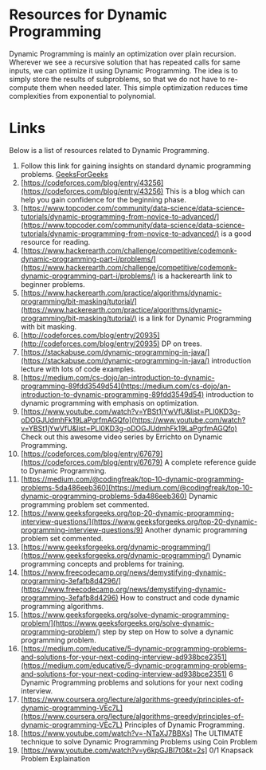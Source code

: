 #  Resources for Dynamic Programming

Dynamic Programming is mainly an optimization over plain recursion. Wherever we see a recursive solution that has repeated calls for same inputs, we can optimize it using Dynamic Programming. The idea is to simply store the results of subproblems, so that we do not have to re-compute them when needed later. This simple optimization reduces time complexities from exponential to polynomial.


# Links
Below is a list of resources related to Dynamic Programming.
1. Follow this link for gaining insights on standard dynamic programming problems. [GeeksForGeeks](https://www.geeksforgeeks.org/dynamic-programming/)
2. [https://codeforces.com/blog/entry/43256](https://codeforces.com/blog/entry/43256) This is a blog which can help you gain confidence for the beginning phase.
3. [https://www.topcoder.com/community/data-science/data-science-tutorials/dynamic-programming-from-novice-to-advanced/](https://www.topcoder.com/community/data-science/data-science-tutorials/dynamic-programming-from-novice-to-advanced/) is a good resource for reading.
4. [https://www.hackerearth.com/challenge/competitive/codemonk-dynamic-programming-part-i/problems/](https://www.hackerearth.com/challenge/competitive/codemonk-dynamic-programming-part-i/problems/) is a hackerearth link to beginner problems.
5. [https://www.hackerearth.com/practice/algorithms/dynamic-programming/bit-masking/tutorial/](https://www.hackerearth.com/practice/algorithms/dynamic-programming/bit-masking/tutorial/) is a link for Dynamic Programming with bit masking.
6. [http://codeforces.com/blog/entry/20935](http://codeforces.com/blog/entry/20935) DP on trees.
7. [https://stackabuse.com/dynamic-programming-in-java/](https://stackabuse.com/dynamic-programming-in-java/) introduction lecture with lots of code examples.
8. [https://medium.com/cs-dojo/an-introduction-to-dynamic-programming-89fdd3549d54](https://medium.com/cs-dojo/an-introduction-to-dynamic-programming-89fdd3549d54) introduction to dynamic programming with emphasis on optimization.
9. [https://www.youtube.com/watch?v=YBSt1jYwVfU&list=PLl0KD3g-oDOGJUdmhFk19LaPgrfmAGQfo](https://www.youtube.com/watch?v=YBSt1jYwVfU&list=PLl0KD3g-oDOGJUdmhFk19LaPgrfmAGQfo) Check out this awesome video series by Errichto on Dynamic Programming.
10. [https://codeforces.com/blog/entry/67679](https://codeforces.com/blog/entry/67679) A complete reference guide to Dynamic Programming.
11. [https://medium.com/@codingfreak/top-10-dynamic-programming-problems-5da486eeb360](https://medium.com/@codingfreak/top-10-dynamic-programming-problems-5da486eeb360) Dynamic programming problem set commented.
12. [https://www.geeksforgeeks.org/top-20-dynamic-programming-interview-questions/](https://www.geeksforgeeks.org/top-20-dynamic-programming-interview-questions/9) Another dynamic programming problem set commented.
13. [https://www.geeksforgeeks.org/dynamic-programming/](https://www.geeksforgeeks.org/dynamic-programming/) Dynamic programming concepts and problems for training.
14. [https://www.freecodecamp.org/news/demystifying-dynamic-programming-3efafb8d4296/](https://www.freecodecamp.org/news/demystifying-dynamic-programming-3efafb8d4296) How to construct and code dynamic programming algorithms.
15. [https://www.geeksforgeeks.org/solve-dynamic-programming-problem/](https://www.geeksforgeeks.org/solve-dynamic-programming-problem/) step by step on How to solve a dynamic programming problem.
16. [https://medium.com/educative/5-dynamic-programming-problems-and-solutions-for-your-next-coding-interview-ad938bce2351](https://medium.com/educative/5-dynamic-programming-problems-and-solutions-for-your-next-coding-interview-ad938bce2351) 6 Dynamic Programming problems and solutions for your next coding interview.
17. [https://www.coursera.org/lecture/algorithms-greedy/principles-of-dynamic-programming-VEc7L](https://www.coursera.org/lecture/algorithms-greedy/principles-of-dynamic-programming-VEc7L) Principles of Dynamic Programming.
18. [https://www.youtube.com/watch?v=-NTaXJ7BBXs] The ULTIMATE technique to solve Dynamic Programming Problems using Coin Problem
19. [https://www.youtube.com/watch?v=y6kpGJBI7t0&t=2s] 0/1 Knapsack Problem Explaination

